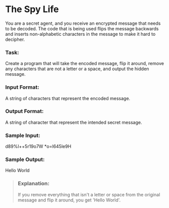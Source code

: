 # The Spy Life
You are a secret agent, and you receive an encrypted message that needs to be decoded. The code that is being used flips the message backwards and inserts non-alphabetic characters in the message to make it hard to decipher.

### Task:
Create a program that will take the encoded message, flip it around, remove any characters that are not a letter or a space, and output the hidden message.

### Input Format:
A string of characters that represent the encoded message.

### Output Format:
A string of character that represent the intended secret message.

### Sample Input:
d89%l++5r19o7W *o=l645le9H

### Sample Output:
Hello World



> ### Explanation:
> If you remove everything that isn't a letter or space from the original message and flip it around, you get 'Hello World'.
